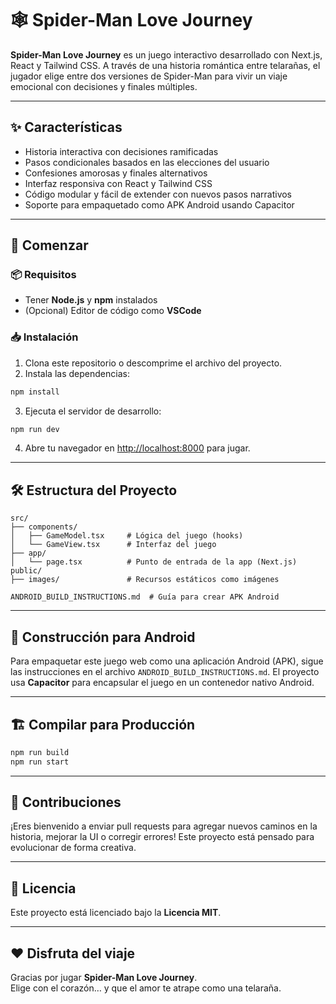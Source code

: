 # 🕸️ Spider-Man Love Journey

**Spider-Man Love Journey** es un juego interactivo desarrollado con Next.js, React y Tailwind CSS. A través de una historia romántica entre telarañas, el jugador elige entre dos versiones de Spider-Man para vivir un viaje emocional con decisiones y finales múltiples.

---

## ✨ Características

- Historia interactiva con decisiones ramificadas  
- Pasos condicionales basados en las elecciones del usuario  
- Confesiones amorosas y finales alternativos  
- Interfaz responsiva con React y Tailwind CSS  
- Código modular y fácil de extender con nuevos pasos narrativos  
- Soporte para empaquetado como APK Android usando Capacitor

---

## 🚀 Comenzar

### 📦 Requisitos

- Tener **Node.js** y **npm** instalados  
- (Opcional) Editor de código como **VSCode**

### 📥 Instalación

1. Clona este repositorio o descomprime el archivo del proyecto.  
2. Instala las dependencias:

```bash
npm install
```

3. Ejecuta el servidor de desarrollo:

```bash
npm run dev
```

4. Abre tu navegador en [http://localhost:8000](http://localhost:8000) para jugar.

---

## 🛠️ Estructura del Proyecto

```
src/
├── components/
│   ├── GameModel.tsx     # Lógica del juego (hooks)
│   └── GameView.tsx      # Interfaz del juego
├── app/
│   └── page.tsx          # Punto de entrada de la app (Next.js)
public/
├── images/               # Recursos estáticos como imágenes

ANDROID_BUILD_INSTRUCTIONS.md  # Guía para crear APK Android
```

---

## 📱 Construcción para Android

Para empaquetar este juego web como una aplicación Android (APK), sigue las instrucciones en el archivo `ANDROID_BUILD_INSTRUCTIONS.md`. El proyecto usa **Capacitor** para encapsular el juego en un contenedor nativo Android.

---

## 🏗️ Compilar para Producción

```bash
npm run build
npm run start
```

---

## 🤝 Contribuciones

¡Eres bienvenido a enviar pull requests para agregar nuevos caminos en la historia, mejorar la UI o corregir errores! Este proyecto está pensado para evolucionar de forma creativa.

---

## 📄 Licencia

Este proyecto está licenciado bajo la **Licencia MIT**.

---

## ❤️ Disfruta del viaje

Gracias por jugar **Spider-Man Love Journey**.  
Elige con el corazón… y que el amor te atrape como una telaraña.
